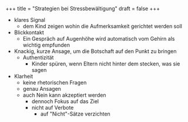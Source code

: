 +++
title = "Strategien bei Stressbewältigung"
draft = false
+++

-   klares Signal
    -   dem Kind zeigen wohin die Aufmerksamkeit gerichtet werden soll
-   Blickkontakt
    -   Ein Gespräch auf Augenhöhe wird automatisch vom Gehirn als wichtig empfunden
-   Knackig, kurze Ansage, um die Botschaft auf den Punkt zu bringen
    -   Authentizität
        -   Kinder spüren, wenn Eltern nicht hinter dem stecken, was sie sagen
-   Klarheit
    -   keine rhetorischen Fragen
    -   genau Ansagen
    -   auch Nein kann akzeptiert werden
        -   dennoch Fokus auf das Ziel
        -   nicht auf Verbote
            -   auf "Nicht"-Sätze verzichten
